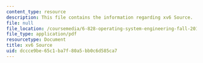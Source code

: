```yaml
---
content_type: resource
description: This file contains the information regarding xv6 Source.
file: null
file_location: /coursemedia/6-828-operating-system-engineering-fall-2012/dccce9be65c1ba7f80a5bb0c6d585ca7_MIT6_828F12_xv6-sourc-rev7.pdf
file_type: application/pdf
resourcetype: Document
title: xv6 Source
uid: dccce9be-65c1-ba7f-80a5-bb0c6d585ca7
---
```

